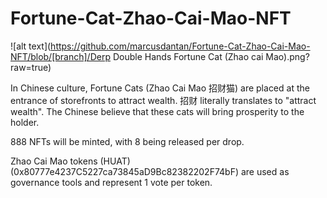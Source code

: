# Fortune-Cat-Zhao-Cai-Mao-NFT

![alt text](https://github.com/marcusdantan/Fortune-Cat-Zhao-Cai-Mao-NFT/blob/[branch]/Derp Double Hands Fortune Cat (Zhao cai Mao).png?raw=true)

In Chinese culture, Fortune Cats (Zhao Cai Mao 招财猫) are placed at the entrance of storefronts to attract wealth. 
招财 literally translates to "attract wealth". The Chinese believe that these cats will bring prosperity to the holder.

888 NFTs will be minted, with 8 being released per drop. 

Zhao Cai Mao tokens (HUAT) (0x80777e4237C5227ca73845aD9Bc82382202F74bF) are used as governance tools and represent 1 vote per token. 
